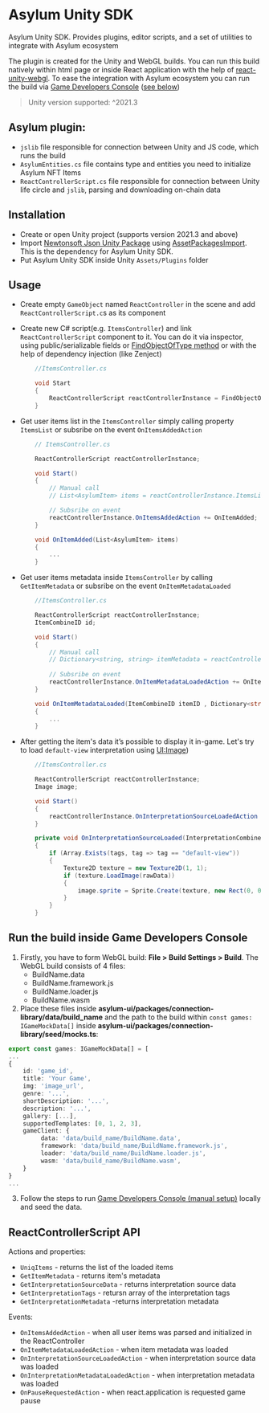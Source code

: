 # Asylum Unity SDK

Asylum Unity SDK. Provides plugins, editor scripts, and a set of utilities to integrate with Asylum ecosystem

The plugin is created for the Unity and WebGL builds. You can run this build natively within html page or inside React application with the help of [react-unity-webgl](https://www.npmjs.com/package/react-unity-webgl). To ease the integration with Asylum ecosystem you can run the build via [Game Developers Console](https://gitlab.com/asylum-space/asylum-ui/-/tree/main/packages/game-developers-console) ([see below](#run-the-build-inside-game-developer-console))

> Unity version supported: ^2021.3

## Asylum plugin:
- `jslib` file responsible for connection between Unity and JS code, which runs the build
- `AsylumEntities.cs` file contains type and entities you need to initialize Asylum NFT Items
- `ReactControllerScript.cs` file responsible for connection between Unity life circle and `jslib`, parsing and downloading on-chain data

## Installation
- Create or open Unity project (supports version 2021.3 and above)
- Import [Newtonsoft Json Unity Package](https://docs.unity3d.com/Packages/com.unity.nuget.newtonsoft-json@2.0/manual/index.html) using [AssetPackagesImport](https://docs.unity3d.com/Manual/AssetPackagesImport.html). This is the dependency for Asylum Unity SDK.
- Put Asylum Unity SDK inside Unity `Assets/Plugins` folder

## Usage
- Create empty `GameObject` named `ReactController` in the scene and add `ReactControllerScript.c`s as its component
- Create new C# script(e.g. `ItemsController`) and link `ReactControllerScript` component to it. You can do it via inspector, using public/serializable fields or [FindObjectOfType method](https://docs.unity3d.com/ScriptReference/Object.FindObjectOfType.html) or with the help of dependency injection (like Zenject)
    ```cs
        //ItemsController.cs

        void Start
        {
            ReactControllerScript reactControllerInstance = FindObjectOfType<ReactControllerScript>();
        }
    ```
- Get user items list in the `ItemsController` simply calling property `ItemsList` or subsribe on the event `OnItemsAddedAction`
    ```cs
        // ItemsController.cs

        ReactControllerScript reactControllerInstance;

        void Start()
        {
            // Manual call
            // List<AsylumItem> items = reactControllerInstance.ItemsList;

            // Subsribe on event
            reactControllerInstance.OnItemsAddedAction += OnItemAdded;
        }

        void OnItemAdded(List<AsylumItem> items)
        {
            ...
        }
    ```
- Get user items metadata inside `ItemsController` by calling `GetItemMetadata` or subsribe on the event `OnItemMetadataLoaded`
    ```cs
        //ItemsController.cs

        ReactControllerScript reactControllerInstance;
        ItemCombineID id;

        void Start()
        {
            // Manual call
            // Dictionary<string, string> itemMetadata = reactControllerInstance.GetItemMetadata(id);
            
            // Subsribe on event
            reactControllerInstance.OnItemMetadataLoadedAction += OnItemMetadataLoaded;
        }

        void OnItemMetadataLoaded(ItemCombineID itemID , Dictionary<string, string> metadata)
        {
            ...
        }
    ```
- After getting the item's data it’s possible to display it in-game. Let's try to load `default-view` interpretation using [UI:Image](https://docs.unity3d.com/2021.3/Documentation/ScriptReference/UIElements.Image.html))

    ```cs
        //ItemsController.cs

        ReactControllerScript reactControllerInstance;
        Image image;

        void Start()
        {
            reactControllerInstance.OnInterpretationSourceLoadedAction += OnInterpretationSourceLoaded;
        }

        private void OnInterpretationSourceLoaded(InterpretationCombineID interpretationID, string[] tags, byte[] rawData)
        {
            if (Array.Exists(tags, tag => tag == "default-view"))
            {
                Texture2D texture = new Texture2D(1, 1);
                if (texture.LoadImage(rawData))
                {
                    image.sprite = Sprite.Create(texture, new Rect(0, 0, texture.width, texture.height), new Vector2(texture.width / 2, texture.height / 2));
                }
            }
        }
    ```
## Run the build inside Game Developers Console
1. Firstly, you have to form WebGL build: **File > Build Settings > Build**. The WebGL build consists of 4 files:
    - BuildName.data
    - BuildName.framework.js
    - BuildName.loader.js
    - BuildName.wasm
2. Place these files inside **asylum-ui/packages/connection-library/data/build_name** and the path to the build within `const games: IGameMockData[]` inside **asylum-ui/packages/connection-library/seed/mocks.ts**:
```ts
export const games: IGameMockData[] = [
...
{
    id: 'game_id',
    title: 'Your Game',
    img: 'image_url',
    genre: '...',
    shortDescription: '...',
    description: '...',
    gallery: [...],
    supportedTemplates: [0, 1, 2, 3],
    gameClient: {
         data: 'data/build_name/BuildName.data',
         framework: 'data/build_name/BuildName.framework.js',
         loader: 'data/build_name/BuildName.loader.js',
         wasm: 'data/build_name/BuildName.wasm',
    }
}
...
```

3. Follow the steps to run [Game Developers Console (manual setup)](https://gitlab.com/asylum-space/asylum-ui/-/tree/main/packages/game-developers-console#run-game-developers-console-manual-setup) locally and seed the data.

## ReactControllerScript API
Actions and properties:
- `UniqItems` - returns the list of the loaded items
- `GetItemMetadata` - returns item's metadata
- `GetInterpretationSourceData` - returns interpretation source data
- `GetInterpretationTags` - retursn array of the interpretation tags
- `GetInterpretationMetadata` -returns interpretation metadata

Events:
- `OnItemsAddedAction` - when all user items was parsed and initialized in the ReactController
- `OnItemMetadataLoadedAction` - when item metadata was loaded
- `OnInterpretationSourceLoadedAction` - when interpretation source data was loaded
- `OnInterpretationMetadataLoadedAction` - when interpretation metadata was loaded
- `OnPauseRequestedAction` - when react.application is requested game pause
